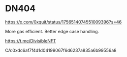 # DN404

https://x.com/0xquit/status/1756514074551009396?s=46

More gas efficient. Better edge case handling.

https://t.me/DivisibleNFT


CA:0xdc6af7f4d1d04199067f6d6237a835a6b99556a8
